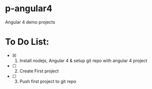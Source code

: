 # p-angular4
Angular 4 demo projects

# To Do List:
- [x] 1. Install nodejs, Angular 4 & setup git repo with angular 4 project
- [ ] 2. Create First project
- [ ] 3. Push first project to git repo


